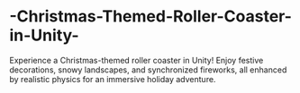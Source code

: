 # -Christmas-Themed-Roller-Coaster-in-Unity-
Experience a Christmas-themed roller coaster in Unity! Enjoy festive decorations, snowy landscapes, and synchronized fireworks, all enhanced by realistic physics for an immersive holiday adventure.

